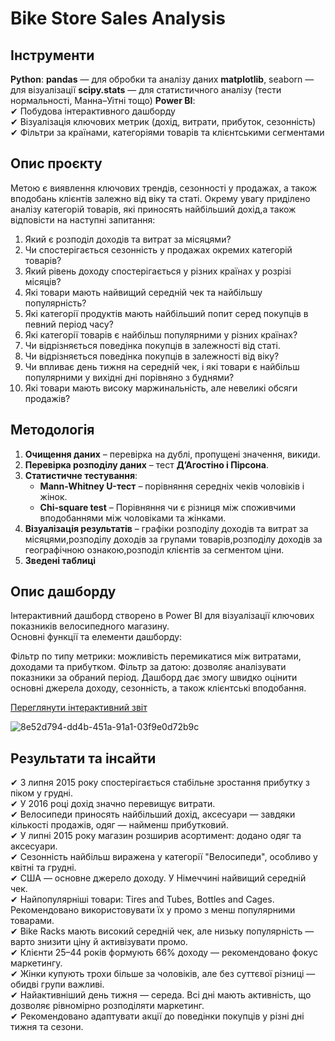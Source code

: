 # Bike Store Sales Analysis

## Інструменти
**Python**:
**pandas** — для обробки та аналізу даних
**matplotlib**, seaborn — для візуалізації
**scipy.stats** — для статистичного аналізу (тести нормальності, Манна–Уітні тощо)
**Power BI**:  
✔ Побудова інтерактивного дашборду  
✔ Візуалізація ключових метрик (дохід, витрати, прибуток, сезонність)  
✔ Фільтри за країнами, категоріями товарів та клієнтськими сегментами   

## Опис проєкту  
Метою є виявлення ключових трендів, сезонності у продажах, а також вподобань клієнтів залежно від віку та статі. Окрему увагу приділено аналізу категорій товарів, які приносять найбільший дохід,а також відповісти на наступні запитання:

1.	Який є розподіл доходів та витрат за місяцями?
2.	Чи спостерігається сезонність у продажах окремих категорій товарів?
3.	Який рівень доходу спостерігається у різних країнах у розрізі місяців?
4.	Які товари мають найвищий середній чек та найбільшу популярність?
5.	Які категорії продуктів мають найбільший попит серед покупців в певний період часу?
6.	Які категорії товарів є найбільш популярними у різних країнах?
7.	Чи відрізняється поведінка покупців в залежності від статі.
8.	Чи відрізняється поведінка покупців в залежності від віку?
9.	Чи впливає день тижня на середній чек, і які товари є найбільш популярними у вихідні дні порівняно з буднями?
10.	Які товари мають високу маржинальність, але невеликі обсяги продажів?
	
## **Методологія**
1. **Очищення даних** – перевірка на дублі, пропущені значення, викиди.  
2. **Перевірка розподілу даних** – тест **Д’Агостіно і Пірсона**.  
3. **Статистичне тестування**:  
   - **Mann-Whitney U-тест** – порівняння середніх чеків чоловіків і жінок.  
   - **Chi-square test** – Порівняння чи є різниця між споживчими вподобаннями між чоловіками та жінками.  
4. **Візуалізація результатів** – графіки розподілу доходів та витрат за місяцями,розподілу доходів за групами товарів,розподілу доходів за географічною ознакою,розподіл клієнтів за сегментом ціни.
5. **Зведені таблиці**  

## **Опис дашборду**
Інтерактивний дашборд створено в Power BI для візуалізації ключових показників велосипедного магазину.   
Основні функції та елементи дашборду:   

Фільтр по типу метрики: можливість перемикатися між витратами, доходами та прибутком.
Фільтр за датою: дозволяє аналізувати показники за обраний період.
Дашборд дає змогу швидко оцінити основні джерела доходу, сезонність, а також клієнтські вподобання.

[Переглянути інтерактивний звіт](https://app.powerbi.com/view?r=eyJrIjoiY2UzZTJmMTEtMzJiMi00MDdlLTkwYzAtZWYzMzNlZWY5NGZiIiwidCI6ImRmODY3OWNkLWE4MGUtNDVkOC05OWFjLWM4M2VkN2ZmOTVhMCJ9)

![8e52d794-dd4b-451a-91a1-03f9e0d72b9c](https://github.com/user-attachments/assets/fb61396d-cf4e-464d-b427-3aba3c71489a)

## **Результати та інсайти**  
✔ З липня 2015 року спостерігається стабільне зростання прибутку з піком у грудні.  
✔ У 2016 році дохід значно перевищує витрати.  
✔ Велосипеди приносять найбільший дохід, аксесуари — завдяки кількості продажів, одяг — найменш прибутковий.  
✔ У липні 2015 року магазин розширив асортимент: додано одяг та аксесуари.  
✔ Сезонність найбільш виражена у категорії "Велосипеди", особливо у квітні та грудні.  
✔ США — основне джерело доходу. У Німеччині найвищий середній чек.   
✔ Найпопулярніші товари: Tires and Tubes, Bottles and Cages. Рекомендовано використовувати їх у промо з менш популярними товарами.   
✔ Bike Racks мають високий середній чек, але низьку популярність — варто знизити ціну й активізувати промо.  
✔ Клієнти 25–44 років формують 66% доходу — рекомендовано фокус маркетингу.   
✔ Жінки купують трохи більше за чоловіків, але без суттєвої різниці — обидві групи важливі.  
✔ Найактивніший день тижня — середа. Всі дні мають активність, що дозволяє рівномірно розподіляти маркетинг.  
✔ Рекомендовано адаптувати акції до поведінки покупців у різні дні тижня та сезони.  
